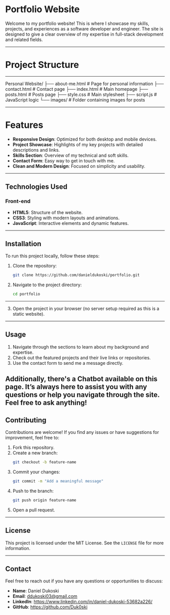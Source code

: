 # Portfolio Website

Welcome to my portfolio website! This is where I showcase my skills, projects, and experiences as a software developer and engineer. The site is designed to give a clear overview of my expertise in full-stack development and related fields.

---

# Project Structure

---
Personal Website/
├── about-me.html         # Page for personal information
├── contact.html          # Contact page
├── index.html            # Main homepage
├── posts.html            # Posts page
├── style.css             # Main stylesheet
├── script.js             # JavaScript logic
└── images/         # Folder containing images for posts

---

# Features

- **Responsive Design**: Optimized for both desktop and mobile devices.
- **Project Showcase**: Highlights of my key projects with detailed descriptions and links.
- **Skills Section**: Overview of my technical and soft skills.
- **Contact Form**: Easy way to get in touch with me.
- **Clean and Modern Design**: Focused on simplicity and usability.

---

## Technologies Used

### Front-end
- **HTML5**: Structure of the website.
- **CSS3**: Styling with modern layouts and animations.
- **JavaScript**: Interactive elements and dynamic features.

---

## Installation

To run this project locally, follow these steps:

1. Clone the repository:
   ```bash
   git clone https://github.com/danieldukoski/portfolio.git
   ```
2. Navigate to the project directory:
   ```bash
   cd portfolio
---
3. Open the project in your browser (no server setup required as this is a static website).

---

## Usage

1. Navigate through the sections to learn about my background and expertise.
2. Check out the featured projects and their live links or repositories.
3. Use the contact form to send me a message directly.

Additionally, there's a Chatbot available on this page. It’s always here to assist you with any questions or help you navigate through the site. Feel free to ask anything!
---

## Contributing

Contributions are welcome! If you find any issues or have suggestions for improvement, feel free to:

1. Fork this repository.
2. Create a new branch:
   ```bash
   git checkout -b feature-name
   ```
3. Commit your changes:
   ```bash
   git commit -m "Add a meaningful message"
   ```
4. Push to the branch:
   ```bash
   git push origin feature-name
   ```
5. Open a pull request.

---

## License

This project is licensed under the MIT License. See the `LICENSE` file for more information.

---

## Contact

Feel free to reach out if you have any questions or opportunities to discuss:

- **Name**: Daniel Dukoski
- **Email**: ddukoski03@gmail.com
- **LinkedIn**: https://www.linkedin.com/in/daniel-dukoski-53682a226/
- **GitHub**:  https://github.com/Duk0ski
